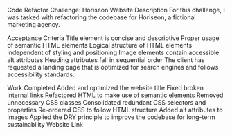 Code Refactor Challenge: Horiseon Website
Description
For this challenge, I was tasked with refactoring the codebase for Horiseon, a fictional marketing agency.

Acceptance Criteria
Title element is concise and descriptive
Proper usage of semantic HTML elements
Logical structure of HTML elements independent of styling and positioning
Image elements contain accessible alt attributes
Heading attributes fall in sequential order
The client has requested a landing page that is optimized for search engines and follows accessibility standards.

Work Completed
Added and optimized the website title
Fixed broken internal links
Refactored HTML to make use of semantic elements
Removed unnecessary CSS classes
Consolidated redundant CSS selectors and properties
Re-ordered CSS to follow HTML structure
Added alt attributes to images
Applied the DRY principle to improve the codebase for long-term sustainability
Website Link
